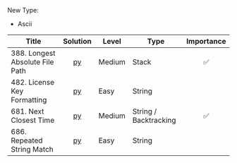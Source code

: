 New Type:
* Ascii


| Title  | Solution |Level | Type | Importance |
|-------------|:---:| ----- |------ |:---:|
|388. Longest Absolute File Path | [py](https://github.com/cloi1994/session1/blob/master/Google/388.py) | Medium | Stack | ✅|
|482. License Key Formatting | [py](https://github.com/cloi1994/session1/blob/master/Google/482.py) | Easy | String | 
|681. Next Closest Time | [py](https://github.com/cloi1994/session1/blob/master/Google/681.py) | Medium | String / Backtracking | ✅|
|686. Repeated String Match | [py](https://github.com/cloi1994/session1/blob/master/Google/686.py) | Easy | String | 

